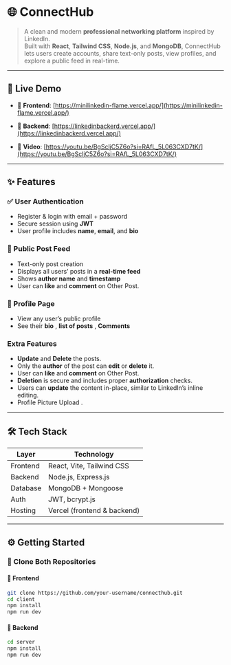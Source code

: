 # 🌐 ConnectHub

> A clean and modern **professional networking platform** inspired by LinkedIn.  
> Built with **React**, **Tailwind CSS**, **Node.js**, and **MongoDB**, ConnectHub lets users create accounts, share text-only posts, view profiles, and explore a public feed in real-time.

---

## 🚀 Live Demo

- 🔗 **Frontend**: [https://minilinkedin-flame.vercel.app/](https://minilinkedin-flame.vercel.app/) 
- 🔗 **Backend**: [https://linkedinbackerd.vercel.app/](https://linkedinbackerd.vercel.app/)

- 🔗 **Video**: [https://youtu.be/BgScljC5Z6o?si=RAfL_5L063CXD7tK/](https://youtu.be/BgScljC5Z6o?si=RAfL_5L063CXD7tK/)

---

## ✨ Features

### ✅ User Authentication
- Register & login with email + password  
- Secure session using **JWT**  
- User profile includes **name**, **email**, and **bio**

### 📰 Public Post Feed
- Text-only post creation  
- Displays all users’ posts in a **real-time feed**  
- Shows **author name** and **timestamp**
- User can **like** and **comment** on Other Post.

### 👤 Profile Page
- View any user’s public profile  
- See their **bio** , **list of posts** , **Comments**

### Extra Features

- **Update** and **Delete** the posts.
- Only the **author** of the post can **edit** or **delete** it.
- User can **like** and **comment** on Other Post.
- **Deletion** is secure and includes proper **authorization** checks.
- Users can **update** the content in-place, similar to LinkedIn’s inline editing.
- Profile Picture Upload .


---


## 🛠️ Tech Stack

| Layer     | Technology                          |
|-----------|-------------------------------------|
| Frontend  | React, Vite, Tailwind CSS           |
| Backend   | Node.js, Express.js                 |
| Database  | MongoDB + Mongoose                  |
| Auth      | JWT, bcrypt.js                      |
| Hosting   | Vercel (frontend & backend)         |

---

## ⚙️ Getting Started

### 🧩 Clone Both Repositories

#### 🔷 Frontend

```bash
git clone https://github.com/your-username/connecthub.git
cd client
npm install
npm run dev
```

#### 🔷 Backend

```bash 
cd server
npm install
npm run dev
